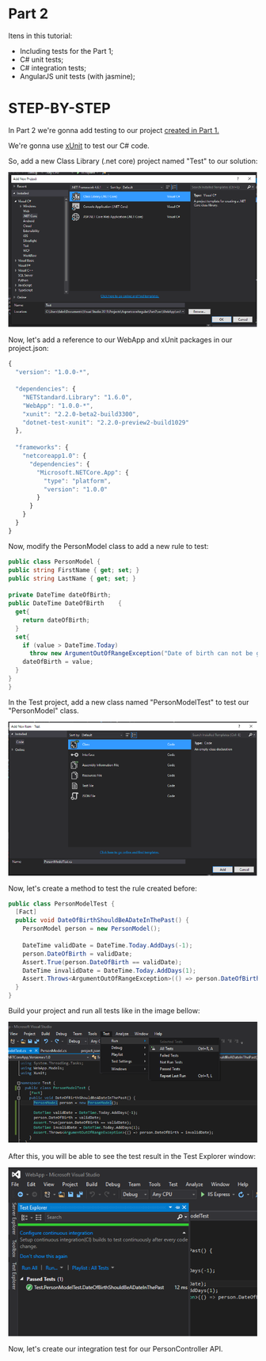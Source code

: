 # Part 2
Itens in this tutorial:
* Including tests for the Part 1;
* C# unit tests;
* C# integration tests;
* AngularJS unit tests (with jasmine);

# STEP-BY-STEP
In Part 2 we're gonna add testing to our project [created in Part 1.](https://github.com/fabriciokoch/AspnetcoreAngular/tree/master/Part1)

We're gonna use [xUnit](https://xunit.github.io/) to test our C# code.

So, add a new Class Library (.net core) project named "Test" to our solution:

![test Project](https://github.com/fabriciokoch/AspnetcoreAngular/blob/master/docs/images/Image29.png "test Project")

Now, let's add a reference to our WebApp and xUnit packages in our project.json:

```javascript
{
  "version": "1.0.0-*",

  "dependencies": {
    "NETStandard.Library": "1.6.0",
    "WebApp": "1.0.0-*",
    "xunit": "2.2.0-beta2-build3300",
    "dotnet-test-xunit": "2.2.0-preview2-build1029"
  },

  "frameworks": {
    "netcoreapp1.0": {
      "dependencies": {
        "Microsoft.NETCore.App": {
          "type": "platform",
          "version": "1.0.0"
        }
      }
    }
  }
}
```

Now, modify the PersonModel class to add a new rule to test:

```cs
public class PersonModel {
public string FirstName { get; set; }
public string LastName { get; set; }

private DateTime dateOfBirth;
public DateTime DateOfBirth    {
  get{
	return dateOfBirth;
  }
  set{
	if (value > DateTime.Today)
	  throw new ArgumentOutOfRangeException("Date of birth can not be greater than today.");
	dateOfBirth = value;
  }
}
}
```

In the Test project, add a new class named "PersonModelTest" to test our "PersonModel" class.

![personmodeltest](https://github.com/fabriciokoch/AspnetcoreAngular/blob/master/docs/images/Image30.png "personmodeltest")

Now, let's create a method to test the rule created before:

```cs
public class PersonModelTest {
  [Fact]
  public void DateOfBirthShouldBeADateInThePast() {
    PersonModel person = new PersonModel();

    DateTime validDate = DateTime.Today.AddDays(-1);
    person.DateOfBirth = validDate;
    Assert.True(person.DateOfBirth == validDate);
    DateTime invalidDate = DateTime.Today.AddDays(1);
    Assert.Throws<ArgumentOutOfRangeException>(() => person.DateOfBirth = invalidDate);
  }
}
```

Build your project and run all tests like in the image bellow:

![runalltests](https://github.com/fabriciokoch/AspnetcoreAngular/blob/master/docs/images/Image31.png "runalltests")

After this, you will be able to see the test result in the Test Explorer window:

![testexplorer](https://github.com/fabriciokoch/AspnetcoreAngular/blob/master/docs/images/Image32.png "testexplorer")

Now, let's create our integration test for our PersonController API.